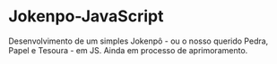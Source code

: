 # Jokenpo-JavaScript
Desenvolvimento de um simples Jokenpô - ou o nosso querido Pedra, Papel e Tesoura - em JS.
Ainda em processo de aprimoramento.
